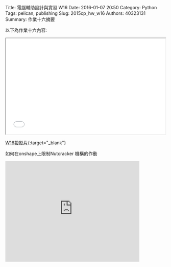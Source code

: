 Title: 電腦輔助設計與實習  W16
Date: 2016-01-07 20:50
Category: Python
Tags: pelican, publishing
Slug: 2015cp_hw_w16
Authors: 40323131
Summary: 作業十六摘要

以下為作業十六內容:
  
<iframe src="40323131_cp_w16.html" width="500" height="300"></iframe>

[W16投影片](40323131_cp_w16.html){:target="_blank"}
  
如何在onshape上限制Nutcracker 機構的作動
<iframe width="420" height="315" src="https://www.youtube.com/embed/yjMq5D5tsg8" frameborder="0" allowfullscreen></iframe>
